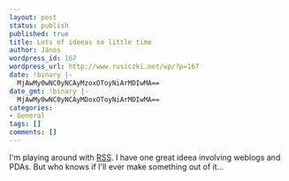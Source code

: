 ```yaml
---
layout: post
status: publish
published: true
title: Lots of ideeas so little time
author: János
wordpress_id: 167
wordpress_url: http://www.rusiczki.net/wp/?p=167
date: !binary |-
  MjAwMy0wNC0yNCAyMzoxOToyNiArMDIwMA==
date_gmt: !binary |-
  MjAwMy0wNC0yNCAyMDoxOToyNiArMDIwMA==
categories:
- General
tags: []
comments: []
---
```

<p>I'm playing around with <a href="http://mnot.net/rss/tutorial/">RSS</a>. I have one great ideea involving weblogs and PDAs. But who knows if I'll ever make something out of it...</p>
